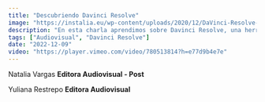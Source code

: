 ```yaml
---
title: "Descubriendo Davinci Resolve"
image: "https://instalia.eu/wp-content/uploads/2020/12/DaVinci-Resolve-Studio-2-1.jpg"
description: "En esta charla aprendimos sobre Davinci Resolve, una herramienta de edición de video muy potente y fácil de usar."
tags: ["Audiovisual", "Davinci Resolve"]
date: "2022-12-09"
video: "https://player.vimeo.com/video/780513814?h=e77d9b4e7e"
---
```



Natalia Vargas
**Editora Audiovisual - Post**

Yuliana Restrepo
**Editora Audiovisual**